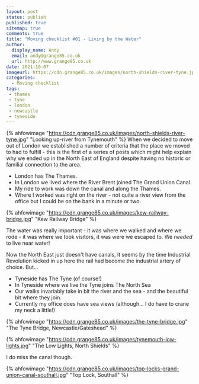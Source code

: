 ```yaml
---
layout: post
status: publish
published: true 
sitemap: true
comments: true
title: "Moving checklist #01 - Living by the Water"
author:
  display_name: Andy
  email: andy@grange85.co.uk
  url: http://www.grange85.co.uk
date: 2021-10-07
imageurl: https://cdn.grange85.co.uk/images/north-shields-river-tyne.jpg
categories:
  - Moving checklist
tags:
 - thames
 - tyne
 - london
 - newcastle
 - tyneside
---
```

{% ahfowimage "https://cdn.grange85.co.uk/images/north-shields-river-tyne.jpg" "Looking up-river from Tynemouth" %}
When we decided to move out of London we established a number of criteria that the place we moved to had to fulfill - this is the first of a series of posts which might help explain why we ended up in the North East of England despite having no historic or familial connection to the area.

 - London has The Thames.
 - In London we lived where the River Brent joined The Grand Union Canal.
 - My ride to work was down the canal and along the Thames.
 - Where I worked was right on the river - not quite a river view from the office but I could be on the bank in a minute or two.

{% ahfowimage "https://cdn.grange85.co.uk/images/kew-railway-bridge.jpg" "Kew Railway Bridge" %}

The water was really important - it was where we walked and where we rode - it was where we took visitors, it was were we escaped to. We _needed_ to live near water!

Now the North East just doesn't have canals, it seems by the time Industrial Revolution kicked in up here the rail had become the industrial artery of choice. But...

 - Tyneside  has The Tyne (of course!)
 - In Tyneside where we live the Tyne joins The North Sea
 - Our walks invariably take in bit the river and the sea - and the beautiful bit where they join.
 - Currently my office does have sea views (although... I do have to crane my neck a little!)

{% ahfowimage "https://cdn.grange85.co.uk/images/the-tyne-bridge.jpg" "The Tyne Bridge, Newcastle/Gateshead" %}

{% ahfowimage "https://cdn.grange85.co.uk/images/tynemouth-low-lights.jpg" "The Low Lights, North Shields" %}

I do miss the canal though.

{% ahfowimage "https://cdn.grange85.co.uk/images/top-locks-grand-union-canal-southall.jpg" "Top Lock, Southall" %}
